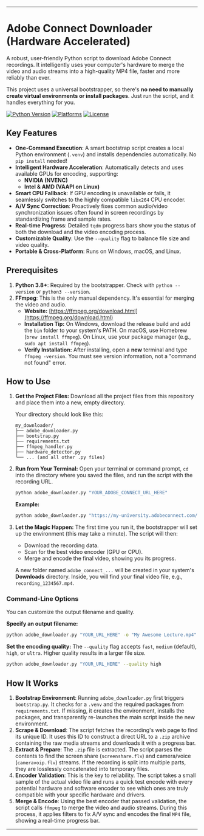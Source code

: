 
---
# Adobe Connect Downloader (Hardware Accelerated)

A robust, user-friendly Python script to download Adobe Connect recordings. It intelligently uses your computer's hardware to merge the video and audio streams into a high-quality MP4 file, faster and more reliably than ever.

This project uses a universal bootstrapper, so there's **no need to manually create virtual environments or install packages**. Just run the script, and it handles everything for you.

[![Python Version](https://img.shields.io/badge/python-3.8+-blue.svg)](https://www.python.org/downloads/)
[![Platforms](https://img.shields.io/badge/platform-windows%20%7C%20macos%20%7C%20linux-lightgrey.svg)](https://shields.io/)
[![License](https://img.shields.io/badge/license-MIT-green.svg)](https://opensource.org/licenses/MIT)

## Key Features

-   **One-Command Execution**: A smart bootstrap script creates a local Python environment (`.venv`) and installs dependencies automatically. No `pip install` needed!
-   **Intelligent Hardware Acceleration**: Automatically detects and uses available GPUs for encoding, supporting:
    -   **NVIDIA (NVENC)**
    -   **Intel & AMD (VAAPI on Linux)**
-   **Smart CPU Fallback**: If GPU encoding is unavailable or fails, it seamlessly switches to the highly compatible `libx264` CPU encoder.
-   **A/V Sync Correction**: Proactively fixes common audio/video synchronization issues often found in screen recordings by standardizing frame and sample rates.
-   **Real-time Progress**: Detailed `tqdm` progress bars show you the status of both the download and the video encoding process.
-   **Customizable Quality**: Use the `--quality` flag to balance file size and video quality.
-   **Portable & Cross-Platform**: Runs on Windows, macOS, and Linux.

## Prerequisites

1.  **Python 3.8+**: Required by the bootstrapper. Check with `python --version` or `python3 --version`.
2.  **FFmpeg**: This is the only manual dependency. It's essential for merging the video and audio.
    -   **Website:** [https://ffmpeg.org/download.html](https://ffmpeg.org/download.html)
    -   **Installation Tip:** On Windows, download the release build and add the `bin` folder to your system's PATH. On macOS, use Homebrew (`brew install ffmpeg`). On Linux, use your package manager (e.g., `sudo apt install ffmpeg`).
    -   **Verify Installation:** After installing, open a **new** terminal and type `ffmpeg -version`. You must see version information, not a "command not found" error.

## How to Use

1.  **Get the Project Files:**
    Download all the project files from this repository and place them into a new, empty directory.

    Your directory should look like this:
    ```
    my_downloader/
    ├── adobe_downloader.py
    ├── bootstrap.py
    ├── requirements.txt
    ├── ffmpeg_handler.py
    ├── hardware_detector.py
    └── ... (and all other .py files)
    ```

2.  **Run from Your Terminal:**
    Open your terminal or command prompt, `cd` into the directory where you saved the files, and run the script with the recording URL.

    ```bash
    python adobe_downloader.py "YOUR_ADOBE_CONNECT_URL_HERE"
    ```

    **Example:**
    ```bash
    python adobe_downloader.py "https://my-university.adobeconnect.com/p1a2b3c4d5e6/"
    ```

3.  **Let the Magic Happen:**
    The first time you run it, the bootstrapper will set up the environment (this may take a minute). The script will then:
    -   Download the recording data.
    -   Scan for the best video encoder (GPU or CPU).
    -   Merge and encode the final video, showing you its progress.

    A new folder named `adobe_connect_...` will be created in your system's **Downloads** directory. Inside, you will find your final video file, e.g., `recording_1234567.mp4`.

### Command-Line Options

You can customize the output filename and quality.

**Specify an output filename:**
```bash
python adobe_downloader.py "YOUR_URL_HERE" -o "My Awesome Lecture.mp4"
```

**Set the encoding quality:**
The `--quality` flag accepts `fast`, `medium` (default), `high`, or `ultra`. Higher quality results in a larger file size.
```bash
python adobe_downloader.py "YOUR_URL_HERE" --quality high
```

## How It Works

1.  **Bootstrap Environment**: Running `adobe_downloader.py` first triggers `bootstrap.py`. It checks for a `.venv` and the required packages from `requirements.txt`. If missing, it creates the environment, installs the packages, and transparently re-launches the main script inside the new environment.
2.  **Scrape & Download**: The script fetches the recording's web page to find its unique ID. It uses this ID to construct a direct URL to a `.zip` archive containing the raw media streams and downloads it with a progress bar.
3.  **Extract & Prepare**: The `.zip` file is extracted. The script parses the contents to find the screen share (`screenshare.flv`) and camera/voice (`cameravoip.flv`) streams. If the recording is split into multiple parts, they are losslessly concatenated into temporary files.
4.  **Encoder Validation**: This is the key to reliability. The script takes a small sample of the actual video file and runs a quick test encode with every potential hardware and software encoder to see which ones are truly compatible with your specific hardware and drivers.
5.  **Merge & Encode**: Using the best encoder that passed validation, the script calls `ffmpeg` to merge the video and audio streams. During this process, it applies filters to fix A/V sync and encodes the final `MP4` file, showing a real-time progress bar.

---
